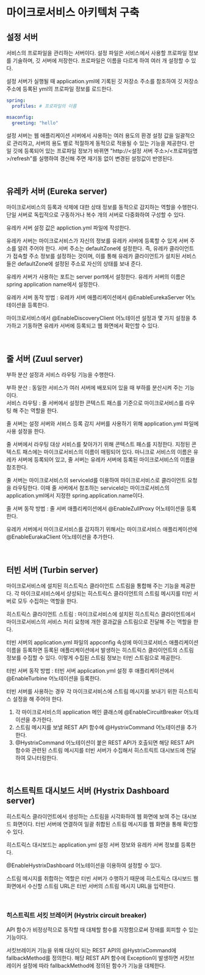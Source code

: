 # 마이크로서비스 아키텍처 구축

## 설정 서버

서비스의 프로파일을 관리하는 서버이다. 설정 파일은 서비스에서 사용할 프로파일 정보를 기술하며, 깃 서버에 저장한다. 프로파일은 이름을 다르게 하여 여러 개 설정할 수 있다.

설정 서버가 실행될 때 application.yml에 기록된 깃 저장소 주소를 참조하여 깃 저장소 주소에 등록된 yml의 프로파일 정보를 로드한다.

```yaml
spring:
  profiles: # 프로파일의 이름

msaconfig:
  greeting: "hello"
```

설정 서버는 웹 애플리케이션 서버에서 샤용하는 여러 용도의 환경 설정 값을 일괄적으로 관리하고, 서버의 용도 별로 적절하게 동적으로 적용될 수 있는 기능을 제공한다. 만일 깃에 등록되어 있는 프로파일 정보가 바뀌면 "http://<설정 서버 주소>/<프로파일명>/refresh"를 실행하여 갱신해 주면 재기동 없이 변경된 설정값이 반영된다.

<br>

## 유레카 서버 (Eureka server)

마이크로서비스의 등록과 삭제에 대한 상태 정보를 동적으로 감지하는 역할을 수행한다. 단일 서버로 독립적으로 구동하거나 복수 개의 서버로 다중화하여 구성할 수 있다.

유레카 서버 설정 값은 appliction.yml 파일에 작성한다.

유레카 서버는 마이크로서비스가 자신의 정보를 유레카 서버에 등록할 수 있게 서버 주소를 알려 주어야 한다. 서버 주소는 defaultZone에 설정한다. 즉, 유레카 클라이언트가 접속할 주소 정보를 설정하는 것이며, 이를 통해 유레카 클라이언트가 설치된 서비스들은 defaultZone에 설정된 주소로 자신의 상태를 보내 준다.

유레카 서버가 사용하는 포트는 server port에서 설정한다. 
유레카 서버의 이름은 spring application name에서 설정한다.

유레카 서버 동작 방법 : 유레카 서버 애플리케이션에서 @EnableEurekaServer 어노테이션을 등록한다.

마이크로서비스에서 @EnableDiscoveryClient 어노테이션 설정과 몇 가지 설정을 추가하고 기동하면 유레카 서버에 등록되고 웹 화면에서 확인할 수 있다.

<br>

## 줄 서버 (Zuul server)

부하 분산 설정과 서비스 라우팅 기능을 수행한다. 

부하 분산 : 동일한 서비스가 여러 서버에 배포되어 있을 때 부하를 분산시켜 주는 기능이다.  
서비스 라우팅 : 줄 서버에서 설정한 콘텍스트 패스를 기준으로 마이크로서비스를 라우팅 해 주는 역할을 한다. 

줄 서버는 설정 서버와 서비스 등록 감지 서버를 사용하기 위해 application.yml 파일에 사용 설정을 한다.

줄 서버에서 라우팅 대상 서비스를 찾아가기 위해 콘텍스트 패스를 지정한다. 지정된 콘텍스트 패스에는 마이크로서비스의 이름이 매핑되어 있다. 마니크로 서비스의 이름은 유레카 서버에 등록되어 있고, 줄 서버는 유레카 서버에 등록된 마이크로서비스의 이름을 참조한다.

줄 서버는 마이크로서비스의 serviceId를 이용하여 마이크로서비스로 클라이언트 요청을 라우팅한다. 이때 줄 서버에서 참조하는 serviceId는 마이크로서비스의 application.yml에서 지정한 spring.application.name이다.

줄 서버 동작 방법 : 줄 서버 애플리케이션에서 @EnableZullProxy 어노테이션을 등록한다.

유레카 서버에서 마이크로서비스를 감지하기 위해서는 마이크로서비스 애플리케이션에 @EnableEurakaClient 어노테이션을 추가한다.

<br>

## 터빈 서버 (Turbin server)

마이크로서비스에 설치된 히스트릭스 클라이언트 스트림을 통합해 주는 기능을 제공한다. 각 마이크로서비스에서 샹성되는 히스트릭스 클라이언트의 스트림 메시지를 터빈 서버로 모두 수집하는 역할을 한다.

히스트릭스 클라이언트 스트림 : 마이크로서비스에 설치된 히스트릭스 클라이언트에서 마이크로서비스의 서비스 처리 요청에 개한 결과값을 스트림으로 전달해 주는 역할을 한다.

터빈 서버의 application.yml 파일의 appconfig 속성에 마이크로서비스 애플리케이션 이름을 등록하면 등록된 애플리케이션에서 발생하는 히스트릭스 클라이언트의 스트림 정보를 수집할 수 있다. 이렇게 수집된 스트림 정보는 터빈 스트림으로 제공한다.

터빈 서버 동작 방법 : 터빈 서버 application.yml 설정 후 애플리케이션에서 @EnableTurbine 어노테이션을 등록한다.

터빈 서버를 사용하는 경우 각 마이크로서비스에 스트림 메시지를 보내기 위한 히스트릭스 설정을 해 주어야 한다.

1. 각 마이크로서비스의 application 메인 클래스에 @EnableCircuitBreaker 어노테이션을 추가한다.
2. 스트림 메시지를 보낼 REST API 함수에 @HystrixCommand 어노테이션을 추가한다.
3. @HystrixCommand 어노테이션이 붙은 REST API가 호출되면 해당 REST API 함수와 관련된 스트림 메시지를 터빈 서버가 수집해서 히스트릭트 대시보드에 전달하여 모니터링한다.

<br>

## 히스트릭트 대시보드 서버 (Hystrix Dashboard server)

히스트릭스 클라이언트에서 생성하는 스트림을 시각화하여 웹 화면에 보여 주는 대시보드 화면이다. 터빈 서버에 연결하여 일괄 취합된 스트림 메시지를 웹 화면을 통해 확인할 수 있다.

히스트릭스 대시보드는 application.yml 설정 서버 정보와 유레카 서버 정보를 등록한다.

@EnableHystrixDashboard 어노테이션을 이용하여 설정할 수 있다. 

스트림 메시지를 취합하는 역할은 터빈 서버가 수행하기 때문에 히스트릭스 대시보드 웹 화면에서 수신할 스트림 URL은 터빈 서버의 스트림 메시지 URL을 입력한다.

<br>

### 히스트릭트 서킷 브레이커 (Hystrix circuit breaker)

API 함수가 비정상적으로 동작할 때 대체할 함수를 지정함으로써 장애를 회피할 수 있는 기능이다.

서킷브레이커 기능을 위해 대상이 되는 REST API의 @HystrixCommand에 fallbackMethod를 정의한다. 해당 REST API 함수에 Exception이 발생하면 서킷브레이커 설정에 따라 fallbackMethod에 정의된 함수가 기능을 대체한다.

